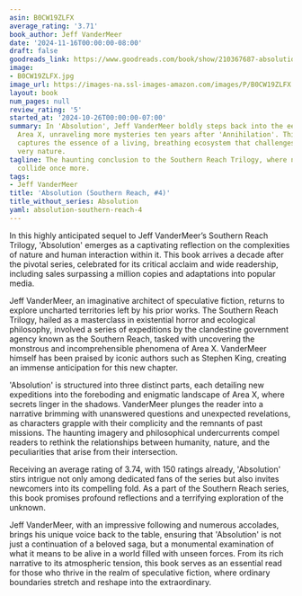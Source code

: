 ```yaml
---
asin: B0CW19ZLFX
average_rating: '3.71'
book_author: Jeff VanderMeer
date: '2024-11-16T00:00:00-08:00'
draft: false
goodreads_link: https://www.goodreads.com/book/show/210367687-absolution
image:
- B0CW19ZLFX.jpg
image_url: https://images-na.ssl-images-amazon.com/images/P/B0CW19ZLFX.01._SCLZZZZZZZ.jpg
layout: book
num_pages: null
review_rating: '5'
started_at: '2024-10-26T00:00:00-07:00'
summary: In 'Absolution', Jeff VanderMeer boldly steps back into the eerie world of
  Area X, unraveling more mysteries ten years after 'Annihilation'. This fourth installment
  captures the essence of a living, breathing ecosystem that challenges humanity's
  very nature.
tagline: The haunting conclusion to the Southern Reach Trilogy, where nature and humanity
  collide once more.
tags:
- Jeff VanderMeer
title: 'Absolution (Southern Reach, #4)'
title_without_series: Absolution
yaml: absolution-southern-reach-4
---
```


In this highly anticipated sequel to Jeff VanderMeer’s Southern Reach Trilogy, 'Absolution' emerges as a captivating reflection on the complexities of nature and human interaction within it. This book arrives a decade after the pivotal series, celebrated for its critical acclaim and wide readership, including sales surpassing a million copies and adaptations into popular media.

Jeff VanderMeer, an imaginative architect of speculative fiction, returns to explore uncharted territories left by his prior works. The Southern Reach Trilogy, hailed as a masterclass in existential horror and ecological philosophy, involved a series of expeditions by the clandestine government agency known as the Southern Reach, tasked with uncovering the monstrous and incomprehensible phenomena of Area X. VanderMeer himself has been praised by iconic authors such as Stephen King, creating an immense anticipation for this new chapter.

'Absolution' is structured into three distinct parts, each detailing new expeditions into the foreboding and enigmatic landscape of Area X, where secrets linger in the shadows. VanderMeer plunges the reader into a narrative brimming with unanswered questions and unexpected revelations, as characters grapple with their complicity and the remnants of past missions. The haunting imagery and philosophical undercurrents compel readers to rethink the relationships between humanity, nature, and the peculiarities that arise from their intersection.

Receiving an average rating of 3.74, with 150 ratings already, 'Absolution' stirs intrigue not only among dedicated fans of the series but also invites newcomers into its compelling fold. As a part of the Southern Reach series, this book promises profound reflections and a terrifying exploration of the unknown.

Jeff VanderMeer, with an impressive following and numerous accolades, brings his unique voice back to the table, ensuring that 'Absolution' is not just a continuation of a beloved saga, but a monumental examination of what it means to be alive in a world filled with unseen forces. From its rich narrative to its atmospheric tension, this book serves as an essential read for those who thrive in the realm of speculative fiction, where ordinary boundaries stretch and reshape into the extraordinary.